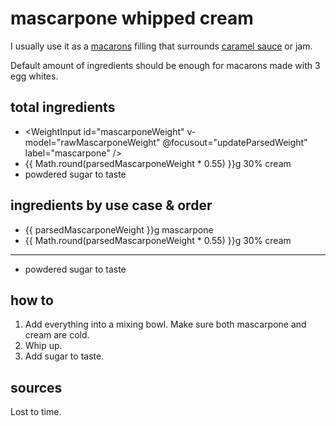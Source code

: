<script setup lang="ts">
import { ref } from 'vue';

import WeightInput from '../components/WeightInput.vue';

const rawMascarponeWeight = ref(70);
const parsedMascarponeWeight = ref(70);

function updateParsedWeight() {
  parsedMascarponeWeight.value = rawMascarponeWeight.value;
}
</script>

# mascarpone whipped cream

I usually use it as a [macarons](base) filling that surrounds [caramel sauce](caramel-sauce) or jam.

Default amount of ingredients should be enough for macarons made with 3 egg whites.

## total ingredients

- <WeightInput id="mascarponeWeight" v-model="rawMascarponeWeight" @focusout="updateParsedWeight" label="mascarpone" />
- {{ Math.round(parsedMascarponeWeight * 0.55) }}g 30% cream
- powdered sugar to taste

## ingredients by use case & order

- {{ parsedMascarponeWeight }}g mascarpone
- {{ Math.round(parsedMascarponeWeight * 0.55) }}g 30% cream
---
- powdered sugar to taste

## how to

1. Add everything into a mixing bowl. Make sure both mascarpone and cream are cold.
2. Whip up.
3. Add sugar to taste.

## sources

Lost to time.

